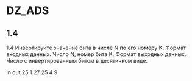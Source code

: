 # DZ_ADS
## 1.4
1.4 Инвертируйте значение бита в числе N по его номеру K.
Формат входных данных. Число N, номер бита K.
Формат выходных данных. Число с инвертированным битом в десятичном виде.

in          out
25 1        27
25 4        9
